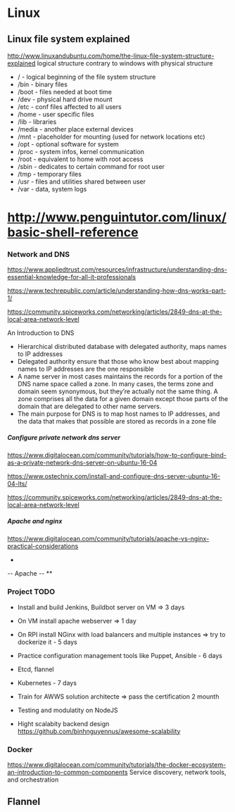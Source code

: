 # Linux 
## Linux file system explained
http://www.linuxandubuntu.com/home/the-linux-file-system-structure-explained
logical structure contrary to windows with physical structure
- / - logical beginning of the file system structure
- /bin - binary files
- /boot - files needed at boot time
- /dev - physical hard drive mount
- /etc - conf files affected to all users
- /home - user specific files
- /lib - libraries
- /media - another place external devices
- /mnt - placeholder for mounting (used for network locations etc)
- /opt - optional software for system
- /proc - system infos, kernel communication
- /root - equivalent to home with root access
- /sbin - dedicates to certain command for root user
- /tmp - temporary files
- /usr - files and utilities shared between user
- /var - data, system logs

# http://www.penguintutor.com/linux/basic-shell-reference


### Network and DNS
https://www.appliedtrust.com/resources/infrastructure/understanding-dns-essential-knowledge-for-all-it-professionals

https://www.techrepublic.com/article/understanding-how-dns-works-part-1/

https://community.spiceworks.com/networking/articles/2849-dns-at-the-local-area-network-level

An Introduction to DNS 
- Hierarchical distributed database with delegated authority, maps names to IP addresses
- Delegated authority ensure that those who know best about mapping names to IP addresses are the one responsible
- A name server in most cases maintains the records for a portion of the DNS name space called a zone. In many cases, the terms zone and domain seem synonymous, but they’re actually not the same thing. A zone comprises all the data for a given domain except those parts of the domain that are delegated to other name servers. 
- The main purpose for DNS is to map host names to IP addresses, and the data that makes that possible are stored as records in a zone file

##### Configure private network dns server
https://www.digitalocean.com/community/tutorials/how-to-configure-bind-as-a-private-network-dns-server-on-ubuntu-16-04

https://www.ostechnix.com/install-and-configure-dns-server-ubuntu-16-04-lts/

https://community.spiceworks.com/networking/articles/2849-dns-at-the-local-area-network-level

##### Apache and nginx
https://www.digitalocean.com/community/tutorials/apache-vs-nginx-practical-considerations

- 
-- Apache
-- **


### Project TODO

- Install and build Jenkins, Buildbot server on VM => 3 days

- On VM install apache webserver => 1 day

- On RPI install NGinx with load balancers and multiple instances => try to dockerize it - 5 days

- Practice configuration management tools like Puppet, Ansible - 
6 days

- Etcd, flannel
- Kubernetes - 7 days 

- Train for AWWS solution architecte => pass the certification 2 mounth

- Testing and modulatity on NodeJS

- Hight scalabity backend design https://github.com/binhnguyennus/awesome-scalability


### Docker
https://www.digitalocean.com/community/tutorials/the-docker-ecosystem-an-introduction-to-common-components
Service discovery, network tools, and orchestration



## Flannel
